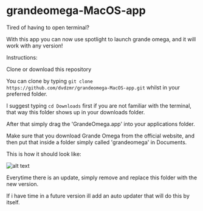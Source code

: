 # grandeomega-MacOS-app



Tired of having to open terminal? 

With this app you can now use spotlight to launch grande omega, and it will work with any version!

Instructions:

Clone or download this repository

You can clone by typing ```git clone https://github.com/dvdzmr/grandeomega-MacOS-app.git``` whilst in your preferred folder. 

I suggest typing ```cd Downloads``` first if you are not familiar with the terminal, that way this folder shows up in your downloads folder.

After that simply drag the 'GrandeOmega.app' into your applications folder. 

Make sure that you download Grande Omega from the official website, and then put that inside a folder simply called 'grandeomega' in Documents.

This is how it should look like: 

![alt text](https://i.imgur.com/WcL7qk3.png)

Everytime there is an update, simply remove and replace this folder with the new version. 

If i have time in a future version ill add an auto updater that will do this by itself.
